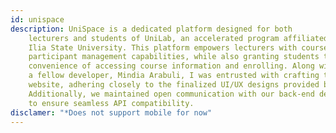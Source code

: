 ```yaml
---
id: unispace
description: UniSpace is a dedicated platform designed for both 
    lecturers and students of UniLab, an accelerated program affiliated with 
    Ilia State University. This platform empowers lecturers with course and 
    participant management capabilities, while also granting students the 
    convenience of accessing course information and enrolling. Along with 
    a fellow developer, Mindia Arabuli, I was entrusted with crafting the front-end of the
    website, adhering closely to the finalized UI/UX designs provided by our design team. 
    Additionally, we maintained open communication with our back-end development counterparts
    to ensure seamless API compatibility.
disclamer: "*Does not support mobile for now"
---
```

